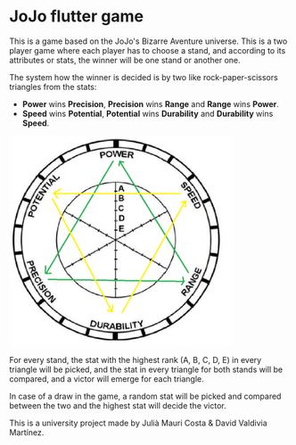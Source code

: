 # JoJo flutter game
This is a game based on the JoJo's Bizarre Aventure universe. This is a two player game where each player has to choose a stand, and according to its attributes or stats, the winner will be one stand or another one.

The system how the winner is decided is by two like rock-paper-scissors triangles from the stats:
   
   - **Power** wins **Precision**, **Precision** wins **Range** and **Range** wins **Power**.
   - **Speed** wins **Potential**, **Potential** wins **Durability** and **Durability** wins **Speed**.
<img src="Docs/StatTriangle.png" width="400">

For every stand, the stat with the highest rank (A, B, C, D, E) in every triangle will be picked, and the stat in every triangle for both stands will be compared, and a victor will emerge for each triangle.

In case of a draw in the game, a random stat will be picked and compared between the two and the highest stat will decide the victor.

This is a university project made by Julià Mauri Costa & David Valdivia Martínez.
